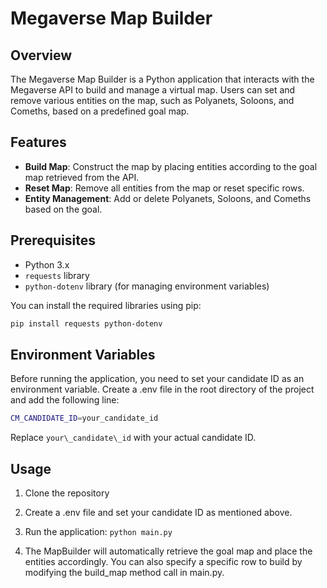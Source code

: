 # Megaverse Map Builder

## Overview

The Megaverse Map Builder is a Python application that interacts with the Megaverse API to build and manage a virtual map. Users can set and remove various entities on the map, such as Polyanets, Soloons, and Comeths, based on a predefined goal map.

## Features

- **Build Map**: Construct the map by placing entities according to the goal map retrieved from the API.
- **Reset Map**: Remove all entities from the map or reset specific rows.
- **Entity Management**: Add or delete Polyanets, Soloons, and Comeths based on the goal.

## Prerequisites

- Python 3.x
- `requests` library
- `python-dotenv` library (for managing environment variables)

You can install the required libraries using pip:

```bash
pip install requests python-dotenv
```

## Environment Variables

Before running the application, you need to set your candidate ID as an environment variable. Create a .env file in the root directory of the project and add the following line:

```bash
CM_CANDIDATE_ID=your_candidate_id
```

Replace `your\_candidate\_id` with your actual candidate ID.

## Usage

1. Clone the repository

1.  Create a .env file and set your candidate ID as mentioned above.
    
1. Run the application: `python main.py`

1.  The MapBuilder will automatically retrieve the goal map and place the entities accordingly. You can also specify a specific row to build by modifying the build\_map method call in main.py.

